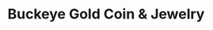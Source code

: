 ---
title: "Buckeye Gold Coin & Jewelry"
url: /lancaster/buckeye-gold-coin-und-jewelry/
shop: Schmuck
---